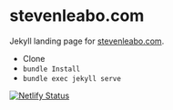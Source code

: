 # stevenleabo.com

Jekyll landing page for [stevenleabo.com](stevenleabo.com). 

* Clone
* `bundle Install`
* `bundle exec jekyll serve`

[![Netlify Status](https://api.netlify.com/api/v1/badges/57b2c637-648d-4763-a420-3620d6fe850f/deploy-status)](https://app.netlify.com/sites/stevenleabo/deploys)